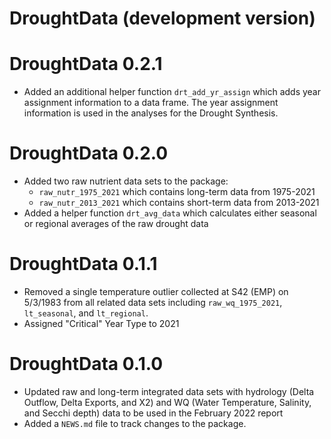 # DroughtData (development version)

# DroughtData 0.2.1

* Added an additional helper function `drt_add_yr_assign` which adds year assignment information to a data frame. The year assignment information is used in the analyses for the Drought Synthesis.

# DroughtData 0.2.0

* Added two raw nutrient data sets to the package: 
  * `raw_nutr_1975_2021` which contains long-term data from 1975-2021
  * `raw_nutr_2013_2021` which contains short-term data from 2013-2021
* Added a helper function `drt_avg_data` which calculates either seasonal or regional averages of the raw drought data

# DroughtData 0.1.1

* Removed a single temperature outlier collected at S42 (EMP) on 5/3/1983 from all related data sets including `raw_wq_1975_2021`, `lt_seasonal`, and `lt_regional`.
* Assigned "Critical" Year Type to 2021

# DroughtData 0.1.0

* Updated raw and long-term integrated data sets with hydrology (Delta Outflow, Delta Exports, and X2) and WQ (Water Temperature, Salinity, and Secchi depth) data to be used in the February 2022 report
* Added a `NEWS.md` file to track changes to the package.
